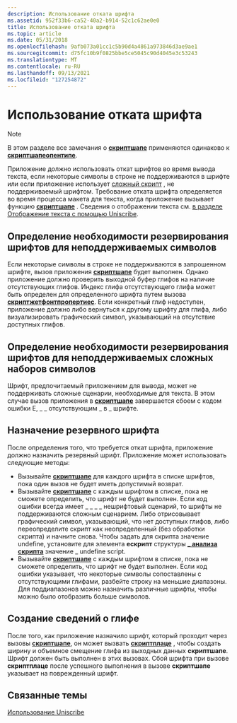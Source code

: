```yaml
---
description: Использование отката шрифта
ms.assetid: 952f33b6-ca52-40a2-b914-52c1c62ae0e0
title: Использование отката шрифта
ms.topic: article
ms.date: 05/31/2018
ms.openlocfilehash: 9afb073a01cc1c5b90d4a4861a973846d3ae9ae1
ms.sourcegitcommit: d75fc10b9f0825bbe5ce5045c90d4045e3c53243
ms.translationtype: MT
ms.contentlocale: ru-RU
ms.lasthandoff: 09/13/2021
ms.locfileid: "127254872"
---
```

# <a name="using-font-fallback"></a>Использование отката шрифта

> [!Note]  
> В этом разделе все замечания о [**скриптшапе**](/windows/desktop/api/Usp10/nf-usp10-scriptshape) применяются одинаково к [**скриптшапеопентипе**](/windows/desktop/api/Usp10/nf-usp10-scriptshapeopentype).

 

Приложение должно использовать откат шрифтов во время вывода текста, если некоторые символы в строке не поддерживаются в шрифте или если приложение использует [сложный скрипт](uniscribe-glossary.md) , не поддерживаемый шрифтом. Требование отката шрифта определяется во время процесса макета для текста, когда приложение вызывает функцию [**скриптшапе**](/windows/desktop/api/Usp10/nf-usp10-scriptshape) . Сведения о отображении текста см. [в разделе Отображение текста с помощью Uniscribe](displaying-text-with-uniscribe.md).

## <a name="determine-the-need-for-font-fallback-for-unsupported-characters"></a>Определение необходимости резервирования шрифтов для неподдерживаемых символов

Если некоторые символы в строке не поддерживаются в запрошенном шрифте, вызов приложения [**скриптшапе**](/windows/desktop/api/Usp10/nf-usp10-scriptshape) будет выполнен. Однако приложение должно проверить выходной буфер глифов на наличие отсутствующих глифов. Индекс глифа отсутствующего глифа может быть определен для определенного шрифта путем вызова [**скриптжетфонтпропертиес**](/windows/desktop/api/Usp10/nf-usp10-scriptgetfontproperties). Если конкретный глиф недоступен, приложение должно либо вернуться к другому шрифту для глифа, либо визуализировать графический символ, указывающий на отсутствие доступных глифов.

## <a name="determine-the-need-for-font-fallback-for-unsupported-complex-scripts"></a>Определение необходимости резервирования шрифтов для неподдерживаемых сложных наборов символов

Шрифт, предпочитаемый приложением для вывода, может не поддерживать сложные сценарии, необходимые для текста. В этом случае вызов приложения в [**скриптшапе**](/windows/desktop/api/Usp10/nf-usp10-scriptshape) завершается сбоем с кодом ошибки E, \_ \_ отсутствующим \_ в \_ шрифте.

## <a name="assign-a-fallback-font"></a>Назначение резервного шрифта

После определения того, что требуется откат шрифта, приложение должно назначить резервный шрифт. Приложение может использовать следующие методы:

-   Вызывайте [**скриптшапе**](/windows/desktop/api/Usp10/nf-usp10-scriptshape) для каждого шрифта в списке шрифтов, пока один вызов не будет иметь допустимый возврат.
-   Вызывайте [**скриптшапе**](/windows/desktop/api/Usp10/nf-usp10-scriptshape) с каждым шрифтом в списке, пока не сможете определить, что шрифт не будет выполнен. Если код ошибки всегда имеет \_ \_ \_ \_ нешрифтовый сценарий, то шрифты не поддерживаются сложным сценарием. Либо отрисовывает графический символ, указывающий, что нет доступных глифов, либо переопределите скрипт как неопределенный (без обработки скрипта) и начните снова. Чтобы задать для скрипта значение undefine, установите для элемента **ескрипт** структуры [**\_ анализа скрипта**](/windows/win32/api/usp10/ns-usp10-script_analysis) значение \_ undefine script.
-   Вызывайте [**скриптшапе**](/windows/desktop/api/Usp10/nf-usp10-scriptshape) с каждым шрифтом в списке, пока не сможете определить, что шрифт не будет выполнен. Если код ошибки указывает, что некоторые символы сопоставлены с отсутствующими глифами, разбейте строку на меньшие диапазоны. Для поддиапазонов можно назначить различные шрифты, чтобы можно было отобразить больше символов.

## <a name="generate-glyph-information"></a>Создание сведений о глифе

После того, как приложение назначило шрифт, который проходит через вызовы [**скриптшапе**](/windows/desktop/api/Usp10/nf-usp10-scriptshape), он может вызвать [**скриптплаце**](/windows/desktop/api/Usp10/nf-usp10-scriptplace) , чтобы создать ширину и объемное смещение глифа из выходных данных **скриптшапе**. Шрифт должен быть выполнен в этих вызовах. Сбой шрифта при вызове **скриптплаце** после успешного выполнения в вызове **скриптшапе** указывает на поврежденный шрифт.

## <a name="related-topics"></a>Связанные темы

<dl> <dt>

[Использование Uniscribe](using-uniscribe.md)
</dt> </dl>

 

 



